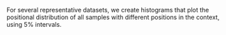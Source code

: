  For several representative datasets, we create histograms that plot the positional distribution of all samples with different positions in the context, using 5% intervals.
